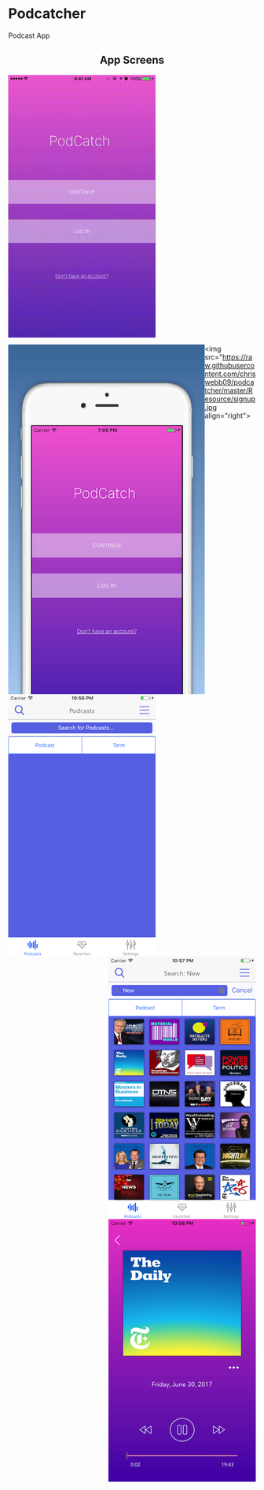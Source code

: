# Podcatcher

Podcast App


<h2 align="center">App Screens</h2>

<p align="left"></p>
<img src="https://raw.githubusercontent.com/chriswebb09/podcatcher/master/Resource/app.gif" align="center">
</p>

<p>
<img src="https://raw.githubusercontent.com/chriswebb09/podcatcher/master/Resource/start-screen.jpg" align="left">

<img src="https://raw.githubusercontent.com/chriswebb09/podcatcher/master/Resource/signup.jpg align="right">
</p>

<p>

<img src="https://raw.githubusercontent.com/chriswebb09/podcatcher/master/Resource/search-none.png" align="left">
<img src="https://raw.githubusercontent.com/chriswebb09/podcatcher/master/Resource/search-new.png" align="right">
</p>

<p>
<br>

<img src="https://raw.githubusercontent.com/chriswebb09/podcatcher/master/Resource/player-new.png" align="right"> 



